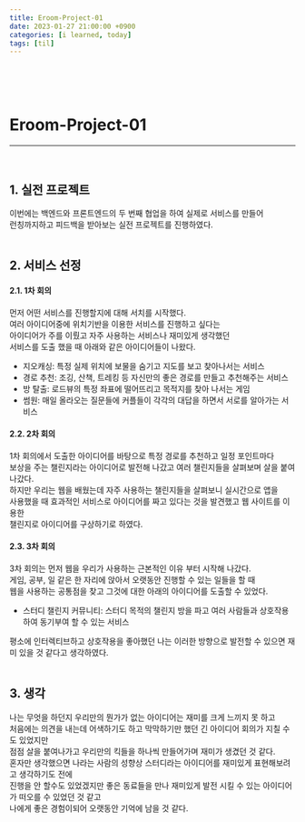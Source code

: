 ```yaml
---
title: Eroom-Project-01
date: 2023-01-27 21:00:00 +0900
categories: [i learned, today]
tags: [til]
---
```

<br>
<br>
<br>

# Eroom-Project-01
---
<br>

## 1. 실전 프로젝트
이번에는 백엔드와 프론트엔드의 두 번째 협업을 하여 실제로 서비스를 만들어  
런칭까지하고 피드백을 받아보는 실전 프로젝트를 진행하였다.  
<br>

## 2. 서비스 선정

#### 2.1. 1차 회의
먼저 어떤 서비스를 진행할지에 대해 서치를 시작했다.  
여러 아이디어중에 위치기반을 이용한 서비스를 진행하고 싶다는  
아이디어가 주를 이뤘고 자주 사용하는 서비스나 재미있게 생각했던  
서비스를 도출 했을 때 아래와 같은 아이디어들이 나왔다.  

- 지오캐싱: 특정 실제 위치에 보물을 숨기고 지도를 보고 찾아나서는 서비스
- 경로 추천: 조깅, 산책, 트레킹 등 자신만의 좋은 경로를 만들고 추천해주는 서비스
- 방 탈출: 로드뷰의 특정 좌표에 떨어뜨리고 목적지를 찾아 나서는 게임
- 썸원: 매일 올라오는 질문들에 커플들이 각각의 대답을 하면서 서로를 알아가는 서비스

#### 2.2. 2차 회의
1차 회의에서 도출한 아이디어를 바탕으로 특정 경로를 추천하고 일정 포인트마다  
보상을 주는 챌린지라는 아이디어로 발전해 나갔고 여러 챌린지들을 살펴보며 살을 붙여 나갔다.  
하지만 우리는 웹을 배웠는데 자주 사용하는 챌린지들을 살펴보니 실시간으로 앱을  
사용했을 때 효과적인 서비스로 아이디어를 짜고 있다는 것을 발견했고 웹 사이트를 이용한  
챌린지로 아이디어를 구상하기로 하였다.  

#### 2.3. 3차 회의
3차 회의는 먼저 웹을 우리가 사용하는 근본적인 이유 부터 시작해 나갔다.  
게임, 공부, 일 같은 한 자리에 앉아서 오랫동안 진행할 수 있는 일들을 할 때  
웹을 사용하는 공통점을 찾고 그것에 대한 아래의 아이디어를 도출할 수 있었다.  

- 스터디 챌린지 커뮤니티: 스터디 목적의 챌린지 방을 파고 여러 사람들과 상호작용하여 동기부여 할 수 있는 서비스  

평소에 인터렉티브하고 상호작용을 좋아했던 나는 이러한 방향으로 발전할 수 있으면 재미 있을 것 같다고 생각하였다.  
<br>

## 3. 생각
나는 무엇을 하던지 우리만의 뭔가가 없는 아이디어는 재미를 크게 느끼지 못 하고  
처음에는 의견을 내는데 어색하기도 하고 막막하기만 했던 긴 아이디어 회의가 지칠 수도 있었지만  
점점 살을 붙여나가고 우리만의 킥들을 하나씩 만들어가며 재미가 생겼던 것 같다.  
혼자만 생각했으면 나라는 사람의 성향상 스터디라는 아이디어를 재미있게 표현해보려고 생각하기도 전에  
진행을 안 할수도 있었겠지만 좋은 동료들을 만나 재미있게 발전 시킬 수 있는 아이디어가 떠오를 수 있었던 것 같고  
나에게 좋은 경험이되어 오랫동안 기억에 남을 것 같다.  